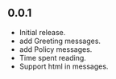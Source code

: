 ## 0.0.1
* Initial release.
* add Greeting messages.
* add Policy messages.
* Time spent reading.
* Support html in messages.
  
  
  

